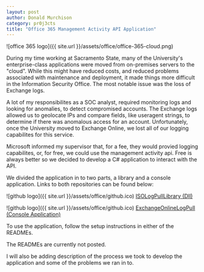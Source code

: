 ```yaml
---
layout: post
author: Donald Murchison
category: pr0j3cts
title: "Office 365 Management Activity API Application"
---
```


![office 365 logo]({{ site.url }}/assets/office/office-365-cloud.png)

During my time working at Sacramento State, many of the University's enterprise-class applications were moved from on-premises servers to the "cloud". While this might have reduced costs, and reduced problems associated with maintenance and deployment, it made things more difficult in the Information Security Office. The most notable issue was the loss of Exchange logs.

A lot of my responsibilites as a SOC analyst, required monitoring logs and looking for anomalies, to detect compromised accounts. The Exchange logs allowed us to geolocate IPs and compare fields, like useragent strings, to determine if there was anomalous access for an account. Unfortunately, once the University moved to Exchange Online, we lost all of our logging capabilites for this service. 

Microsoft informed my supervisor that, for a fee, they would provied logging capabilites, or, for free, we could use the management activity api. Free is always better so we decided to develop a C# application to interact with the API. 

We divided the application in to two parts, a library and a console application. Links to both repositories can be found below:

![github logo]({{ site.url }}/assets/office/github.ico) [ISOLogPullLibrary (Dll)](https://github.com/murchisd/ISOLogPullLibrary)

![github logo]({{ site.url }}/assets/office/github.ico) [ExchangeOnlineLogPull (Console Application)](https://github.com/murchisd/ExchangeOnlineLogPull)

To use the application, follow the setup instructions in either of the READMEs.

The READMEs are currently not posted.

I will also be adding description of the process we took to develop the application and some of the problems we ran in to.



